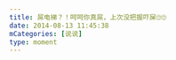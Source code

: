 ```yaml
---
title: 屌电梯？！呵呵你真屌，上次没把握吓屎🙄🙄
date: 2014-08-13 11:45:38
mCategories: [说说]
type: moment
---
```


<div id="pics-20140813114538"></div>

<script>
var data = [
    {"link": "2014-08-13_000001.webp", "type": "shuoshuo"},
    {"link": "2014-08-13_000003.webp", "type": "shuoshuo"}
];
picsRender(data, "pics-20140813114538");
</script>
